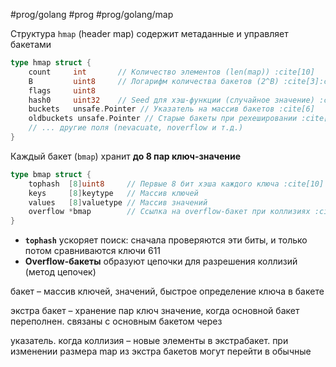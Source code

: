 #prog/golang #prog #prog/golang/map 

Структура `hmap` (header map) содержит метаданные и управляет бакетами

```go
type hmap struct {
    count     int       // Количество элементов (len(map)) :cite[10]
    B         uint8     // Логарифм количества бакетов (2^B) :cite[3]:cite[6]
    flags     uint8
    hash0     uint32    // Seed для хэш-функции (случайное значение) :cite[4]:cite[10]
    buckets   unsafe.Pointer // Указатель на массив бакетов :cite[6]
    oldbuckets unsafe.Pointer // Старые бакеты при рехешировании :cite[10]
    // ... другие поля (nevacuate, noverflow и т.д.)
}
```

Каждый бакет (`bmap`) хранит **до 8 пар ключ-значение**
```go
type bmap struct {
    tophash  [8]uint8     // Первые 8 бит хэша каждого ключа :cite[10]
    keys     [8]keytype   // Массив ключей
    values   [8]valuetype // Массив значений
    overflow *bmap        // Ссылка на overflow-бакет при коллизиях :cite[10]
}
```

- **`tophash`** ускоряет поиск: сначала проверяются эти биты, и только потом сравниваются ключи 611
- **Overflow-бакеты** образуют цепочки для разрешения коллизий (метод цепочек)

бакет – массив ключей, значений, быстрое определение ключа в бакете

экстра бакет – хранение пар ключ значение, когда основной бакет переполнен. связаны с основным бакетом через 

указатель. когда коллизия – новые элементы в экстрабакет. при изменении размера map из экстра бакетов могут перейти в обычные